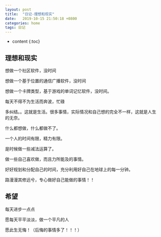 ```yaml
---
layout: post
title:  "日记-理想和现实"
date:   2019-10-15 21:50:18 +0800
categories: home
tags: 日记
---
```


* content
{:toc}


## 理想和现实

想做一个社区软件，没时间

想做一个基于位置的通信广播软件，没时间

想做一个卡牌类型，基于游戏的单词记忆软件，没时间。

每天不得不为生活而奔波，忙碌

多纠结。。这就是生活。很多事情，实际情况和自己想的完全不一样，这就是人生的无奈。

什么都想做，什么都做不了。

一个人的时间有限，精力有限。

是时候做一些减法运算了。

做一些自己喜欢做，而且力所能及的事情。

好好规划和分配自己的时间，充分利用好自己在地球上的每一分钟。

路漫漫其修远兮，专心做好自己能做的事情！！

## 希望

每天进步一点点

愿每天平平淡淡，做一个平凡的人

愿此生无悔！（后悔的事情多了！！！）







